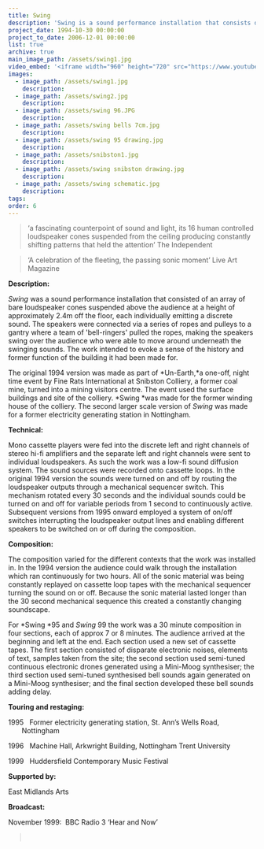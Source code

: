 ```yaml
---
title: Swing
description: 'Swing is a sound performance installation that consists of an array of bare loudspeaker cones suspended and swinging above the audience, each individually emitting a discrete sound.'
project_date: 1994-10-30 00:00:00
project_to_date: 2006-12-01 00:00:00
list: true
archive: true
main_image_path: /assets/swing1.jpg
video_embed: '<iframe width="960" height="720" src="https://www.youtube-nocookie.com/embed/fDPiPD6fyNI?rel=0" frameborder="0" allowfullscreen></iframe>'
images:
  - image_path: /assets/swing1.jpg
    description:
  - image_path: /assets/swing2.jpg
    description:
  - image_path: /assets/swing 96.JPG
    description:
  - image_path: /assets/swing bells 7cm.jpg
    description:
  - image_path: /assets/swing 95 drawing.jpg
    description:
  - image_path: /assets/snibston1.jpg
    description:
  - image_path: /assets/swing snibston drawing.jpg
    description:
  - image_path: /assets/swing schematic.jpg
    description:
tags:
order: 6
---
```



> ‘a fascinating counterpoint of sound and light, its 16 human controlled loudspeaker cones suspended from the ceiling producing constantly shifting patterns that held the attention’ The Independent

> ‘A celebration of the fleeting, the passing sonic moment’ Live Art Magazine

**Description:**

*Swing* was a sound performance installation that consisted of an array of bare loudspeaker cones suspended above the audience at a height of approximately 2.4m off the floor, each individually emitting a discrete sound. The speakers were connected via a series of ropes and pulleys to a gantry where a team of 'bell-ringers' pulled the ropes, making the speakers swing over the audience who were able to move around underneath the swinging sounds. The work intended to evoke a sense of the history and former function of the building it had been made for.

The original 1994 version was made as part of *Un-Earth,*a one-off, night time event by Fine Rats International at Snibston Colliery, a former coal mine, turned into a mining visitors centre. The event used the surface buildings and site of the colliery. *Swing&nbsp;*was made for the former winding house of the colliery. The second larger scale version of *Swing* was made for a former electricity generating station in Nottingham.

**Technical:**

Mono cassette players were fed into the discrete left and right channels of stereo hi-fi amplifiers and the separate left and right channels were sent to individual loudspeakers. As such the work was a low-fi sound diffusion system. The sound sources were recorded onto cassette loops. In the original 1994 version the sounds were turned on and off by routing the loudspeaker outputs through a mechanical sequencer switch. This mechanism rotated every 30 seconds and the individual sounds could be turned on and off for variable periods from 1 second to continuously active. Subsequent versions from 1995 onward employed a system of on/off switches interrupting the loudspeaker output lines and enabling different speakers to be switched on or off during the composition.&nbsp;

**Composition:**

The composition varied for the different contexts that the work was installed in. In the 1994 version the audience could walk through the installation which ran continuously for two hours. All of the sonic material was being constantly replayed on cassette loop tapes with the mechanical sequencer turning the sound on or off. Because the sonic material lasted longer than the 30 second mechanical sequence this created a constantly changing soundscape.

For *Swing&nbsp;*95 and *Swing* 99 the work was a 30 minute composition in four sections, each of approx 7 or 8 minutes. The audience arrived at the beginning and left at the end. Each section used a new set of cassette tapes. The first section consisted of disparate electronic noises, elements of text, samples taken from the site; the second section used semi-tuned continuous electronic drones generated using a Mini-Moog synthesiser; the third section used semi-tuned synthesised bell sounds again generated on a Mini-Moog synthesiser; and the final section developed these bell sounds adding delay.

**Touring and restaging:**

1995 &nbsp; Former electricity generating station, St. Ann’s Wells Road, &nbsp; &nbsp; &nbsp; &nbsp; &nbsp; &nbsp; &nbsp; &nbsp; &nbsp; &nbsp; &nbsp; &nbsp;&nbsp; Nottingham

1996 &nbsp; Machine Hall, Arkwright Building, Nottingham Trent University

1999 &nbsp; Huddersfield Contemporary Music Festival

**Supported by:**

East Midlands Arts

**Broadcast:**

November 1999:&nbsp; BBC Radio 3 ‘Hear and Now’

> &nbsp;